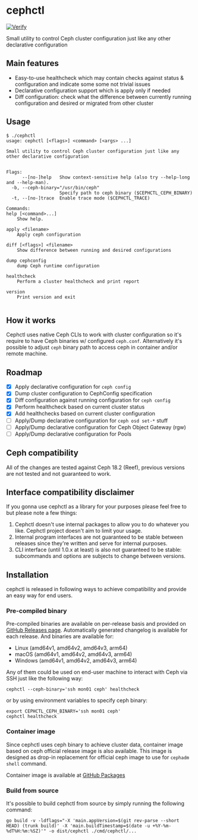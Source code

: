 # cephctl

[![Verify](https://github.com/teran/cephctl/actions/workflows/verify.yml/badge.svg?branch=master)](https://github.com/teran/cephctl/actions/workflows/verify.yml)

Small utility to control Ceph cluster configuration just like any other declarative
    configuration

## Main features

* Easy-to-use healthcheck which may contain checks against status & configuration
    and indicate some some not trivial issues
* Declarative configuration support which is apply only if needed
* Diff configuration: check what the difference between currently running configuration
    and desired or migrated from other cluster

## Usage

<!-- markdownlint-disable MD013 -->
```shell
$ ./cephctl
usage: cephctl [<flags>] <command> [<args> ...]

Small utility to control Ceph cluster configuration just like any other declarative configuration


Flags:
      --[no-]help   Show context-sensitive help (also try --help-long and --help-man).
  -b, --ceph-binary="/usr/bin/ceph"
                    Specify path to ceph binary ($CEPHCTL_CEPH_BINARY)
  -t, --[no-]trace  Enable trace mode ($CEPHCTL_TRACE)

Commands:
help [<command>...]
    Show help.

apply <filename>
    Apply ceph configuration

diff [<flags>] <filename>
    Show difference between running and desired configurations

dump cephconfig
    dump Ceph runtime configuration

healthcheck
    Perform a cluster healthcheck and print report

version
    Print version and exit


```
<!-- markdownlint-enable MD013 -->

## How it works

Cephctl uses native Ceph CLIs to work with cluster configuration so it's require
to have Ceph binaries w/ configured `ceph.conf`. Alternatively it's possible
to adjust `ceph` binary path to access ceph in container and/or remote machine.

## Roadmap

* [X] Apply declarative configuration for `ceph config`
* [X] Dump cluster configuration to CephConfig specification
* [X] Diff configuration against running configuration for `ceph config`
* [X] Perform healthcheck based on current cluster status
* [X] Add healthchecks based on current cluster configuration
* [ ] Apply/Dump declarative configuration for `ceph osd set-*` stuff
* [ ] Apply/Dump declarative configuration for Ceph Object Gateway (rgw)
* [ ] Apply/Dump declarative configuration for Pools

## Ceph compatibility

All of the changes are tested against Ceph 18.2 (Reef), previous versions are
not tested and not guaranteed to work.

## Interface compatibility disclaimer

If you gonna use cephctl as a library for your purposes please feel free to
but please note a few things:

1. Cephctl doesn't use internal packages to allow you to do whatever you like.
    Cephctl project doesn't aim to limit your usage.
2. Internal program interfaces are not guaranteed to be stable between releases
    since they're written and serve for internal purposes.
3. CLI interface (until 1.0.x at least) is also not guaranteed to be stable:
    subcommands and options are subjects to change between versions.

## Installation

cephctl is released in following ways to achieve compatibility and provide
an easy way for end users.

### Pre-compiled binary

Pre-compiled binaries are available on per-release basis and provided on
[GitHub Releases page](https://github.com/teran/cephctl/releases). Automatically
generated changelog is available for each release. And binaries are available for:

* Linux (amd64v1, amd64v2, amd64v3, arm64)
* macOS (amd64v1, amd64v2, amd64v3, arm64)
* Windows (amd64v1, amd64v2, amd64v3, arm64)

Any of them could be used on end-user machine to interact with Ceph
via SSH just like the following way:

```shell
cephctl --ceph-binary='ssh mon01 ceph' healthcheck
```

or by using environment variables to specify ceph binary:

```shell
export CEPHCTL_CEPH_BINARY='ssh mon01 ceph'
cephctl healthcheck
```

### Container image

Since cephctl uses ceph binary to achieve cluster data, container image based
on ceph official release image is also available. This image is designed as
drop-in replacement for official ceph image to use for `cephadm shell` command.

Container image is available at [GitHub Packages](https://github.com/teran/cephctl/pkgs/container/cephctl%2Fceph)

### Build from source

It's possible to build cephctl from source by simply running the following
command:

<!-- markdownlint-disable MD013 -->
```shell
go build -v -ldflags="-X 'main.appVersion=$(git rev-parse --short HEAD) (trunk build)' -X 'main.buildTimestamp=$(date -u +%Y-%m-%dT%H:%m:%SZ)'" -o dist/cephctl ./cmd/cephctl/...
```
<!-- markdownlint-enable MD013 -->
